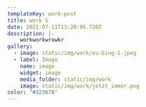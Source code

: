 ```yaml
---
templateKey: work-post
title: work 5
date: 2021-07-11T13:20:06.720Z
description: |-
    workworkwrowkr
gallery: 
  - image: static/img/work/xu-bing-1.jpeg
  - label: Image
    name: image
    widget: image
    media_folder: static/img/work
    image: static/img/work/jetzt_immer.png
color: "#323678"
---
```

